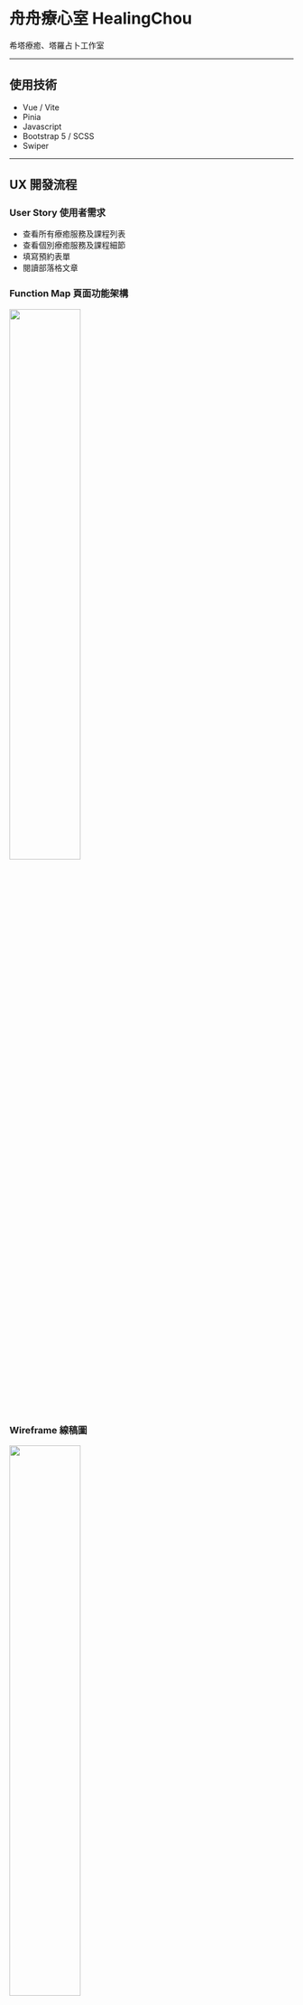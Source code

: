 # 舟舟療心室 HealingChou

希塔療癒、塔羅占卜工作室

<hr />

## 使用技術
- Vue / Vite
- Pinia
- Javascript
- Bootstrap 5 / SCSS
- Swiper

<hr />

## UX 開發流程

### User Story 使用者需求
- 查看所有療癒服務及課程列表
- 查看個別療癒服務及課程細節
- 填寫預約表單
- 閱讀部落格文章

### Function Map 頁面功能架構
<img src="https://user-images.githubusercontent.com/89630579/232804467-f9f6af7f-6e41-4c11-805c-0cc0504a3d46.png" width=50% height=50%>

### Wireframe 線稿圖
<img src="https://user-images.githubusercontent.com/89630579/232804838-8d53357d-c96d-4fec-930f-0a59a2cfab58.png" width=50% height=50%>

### Mockup 視覺設計稿
- 由 53 Art Woker Studio 設計
- 連結：https://www.figma.com/file/pWBGZX61mjQ2BPyEdWI310/%E8%88%9F%E8%88%9F%E7%99%82%E5%BF%83%E5%AE%A4?node-id=10-12&t=yq7hu1PS7SrSSymX-0

<hr />

## 頁面/功能展示

### Preloader

### 首頁

### 服務/課程列表

### 服務/課程內容

#### 預約表單

### 部落格列表

### 部落格內文

#### 其他文章

### 後台管理


#### 首頁
#### 

<hr />

## 聲明
本作品所有內容、圖片皆為個人前端開發練習使用，不做任何商業用途。
